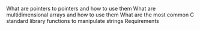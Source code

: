 What are pointers to pointers and how to use them
What are multidimensional arrays and how to use them
What are the most common C standard library functions to manipulate strings
Requirements
